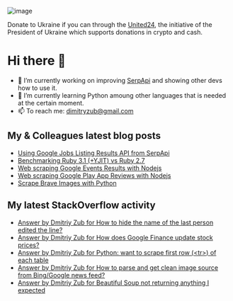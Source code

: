 ![image](https://user-images.githubusercontent.com/78694043/173765763-2ac383da-2612-45c3-b7fc-819728ab8c0d.png)

Donate to Ukraine if you can through the [United24](https://u24.gov.ua/), the initiative of the President of Ukraine which supports donations in crypto and cash.

# Hi there 👋

- 🔭 I’m currently working on improving [SerpApi](https://github.com/serpapi) and showing other devs how to use it.
- 🌱 I’m currently learning Python amoung other languages that is needed at the certain moment.
- 📫 To reach me: dimitryzub@gmail.com


## My & Сolleagues latest blog posts
<!-- BLOG-POST-LIST:START -->
- [Using Google Jobs Listing Results API from SerpApi](https://serpapi.com/blog/using-google-jobs-listing-api-from-serpapi/)
- [Benchmarking Ruby 3.1 &lpar;+YJIT&rpar; vs Ruby 2.7](https://serpapi.com/blog/benchmarking-ruby-3-1-yjit-ruby-2-7/)
- [Web scraping Google Events Results with Nodejs](https://serpapi.com/blog/web-scraping-google-events-results-with-nodejs/)
- [Web scraping Google Play App Reviews with Nodejs](https://serpapi.com/blog/web-scraping-google-play-app-reviews-with-nodejs/)
- [Scrape Brave Images with Python](https://serpapi.com/blog/scrape-brave-images-with-python/)
<!-- BLOG-POST-LIST:END -->

## My latest StackOverflow activity
<!-- STACKOVERFLOW:START -->
- [Answer by Dmitriy Zub for How to hide the name of the last person edited the line?](https://stackoverflow.com/questions/74258777/how-to-hide-the-name-of-the-last-person-edited-the-line/74261357#74261357)
- [Answer by Dmitriy Zub for How does Google Finance update stock prices?](https://stackoverflow.com/questions/16485511/how-does-google-finance-update-stock-prices/74042072#74042072)
- [Answer by Dmitriy Zub for Python: want to scrape first row &lpar;&lt;tr&gt;&rpar; of each table](https://stackoverflow.com/questions/74040999/python-want-to-scrape-first-row-tr-of-each-table/74041552#74041552)
- [Answer by Dmitriy Zub for How to parse and get clean image source from Bing/Google news feed?](https://stackoverflow.com/questions/57373536/how-to-parse-and-get-clean-image-source-from-bing-google-news-feed/74040648#74040648)
- [Answer by Dmitriy Zub for Beautiful Soup not returning anything I expected](https://stackoverflow.com/questions/65158345/beautiful-soup-not-returning-anything-i-expected/74039427#74039427)
<!-- STACKOVERFLOW:END -->
